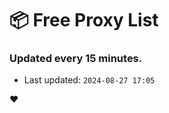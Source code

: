 # :package: Free Proxy List
### Updated every 15 minutes.

- Last updated: `2024-08-27 17:05`

:heart:
